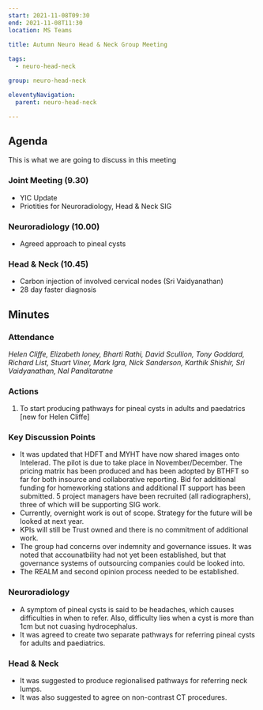 ```yaml
---
start: 2021-11-08T09:30
end: 2021-11-08T11:30
location: MS Teams
 
title: Autumn Neuro Head & Neck Group Meeting

tags:
  - neuro-head-neck

group: neuro-head-neck

eleventyNavigation:
  parent: neuro-head-neck

---
```


## Agenda

This is what we are going to discuss in this meeting

### Joint Meeting (9.30)

* YIC Update
* Priotities for Neuroradiology, Head & Neck SIG

### Neuroradiology (10.00)

* Agreed approach to pineal cysts

### Head & Neck (10.45)

* Carbon injection of involved cervical nodes (Sri Vaidyanathan)
* 28 day faster diagnosis 

## Minutes

### Attendance
_Helen Cliffe, Elizabeth loney, Bharti Rathi, David Scullion, Tony Goddard, Richard List, Stuart Viner, Mark Igra, Nick Sanderson, Karthik Shishir, Sri Vaidyanathan, Nal Panditaratne_

### Actions
1. To start producing pathways for pineal cysts in adults and paedatrics [new for Helen Cliffe]

### Key Discussion Points
* It was updated that HDFT and MYHT have now shared images onto Intelerad. The pilot is due to take place in November/December. The pricing matrix has been produced and has been adopted by BTHFT so far for both insource and collaborative reporting. Bid for additional funding for homeworking stations and additional IT support has been submitted. 5 project managers have been recruited (all radiographers), three of which will be supporting SIG work.
* Currently, overnight work is out of scope. Strategy for the future will be looked at next year.
* KPIs will still be Trust owned and there is no commitment of additional work.
* The group had concerns over indemnity and governance issues. It was noted that accounatbility had not yet been established, but that governance systems of outsourcing companies could be looked into.
* The REALM and second opinion process needed to be established.

### Neuroradiology
* A symptom of pineal cysts is said to be headaches, which causes difficulties in when to refer. Also, difficulty lies when a cyst is more than 1cm but not cuasing hydrocephalus.
* It was agreed to create two separate pathways for referring pineal cysts for adults and paediatrics.

### Head & Neck
* It was suggested to produce regionalised pathways for referring neck lumps. 
* It was also suggested to agree on non-contrast CT procedures.


